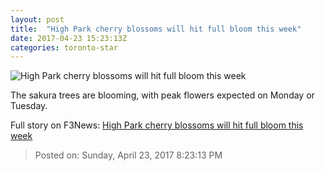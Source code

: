 ```yaml
---
layout: post
title:  "High Park cherry blossoms will hit full bloom this week"
date: 2017-04-23 15:23:13Z
categories: toronto-star
---
```


![High Park cherry blossoms will hit full bloom this week](https://www.thestar.com/content/dam/thestar/news/gta/2017/04/23/the-high-park-cherry-blossoms-will-hit-full-bloom-this-week/cherryblossomblooms2013.jpg)

The sakura trees are blooming, with peak flowers expected on Monday or Tuesday.


Full story on F3News: [High Park cherry blossoms will hit full bloom this week](http://www.f3nws.com/n/JmWxCH)

> Posted on: Sunday, April 23, 2017 8:23:13 PM

